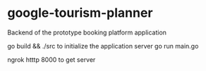 # google-tourism-planner

Backend of the prototype booking platform application

go build && ./src to initialize the application server
go run main.go

ngrok htttp 8000 to get server